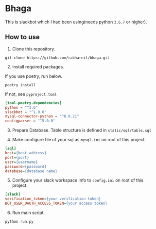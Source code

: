 # Bhaga

This is slackbot which I had been using(needs python `3.6.7` or higher).

## How to use

1. Clone this repository.

```shell
git clone https://github.com/rabhareit/bhaga.git
```

2. Install required packages.

If you use poetry, run below.
```shell
poetry install
```

If not, see `pyproject.toml` 

```toml:pyproject.toml
[tool.poetry.dependencies]
python = "^3.6"
slackbot = "^1.0.0"
mysql-connector-python = "^8.0.21"
configparser = "^5.0.0"
```

3. Prepare Database. Table structure is defined in `static/sql/table.sql`

4. Make configure file of your sql as `mysql.ini` on root of this project.

```mysql.ini
[sql]
host={host address}
port={port}
user={username}
password={password}
database={database name}
```

5. Configure your slack workspace info to `config.ini` on root of this project.

```config.ini
[slack]
verification_token={your verification token}
BOT_USER_OAUTH_ACCESS_TOKEN={your access token}
```

6. Run main script.

```shell
python run.py
```
